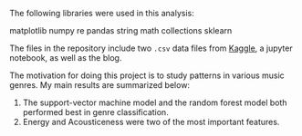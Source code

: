 The following libraries were used in this analysis:

matplotlib
numpy
re
pandas
string
math
collections
sklearn

The files in the repository include two `.csv` data files from [Kaggle](https://www.kaggle.com/purumalgi/music-genre-classification), a jupyter notebook, as well as the blog.

The motivation for doing this project is to study patterns in various music genres. My main results are summarized below:

1. The support-vector machine model and the random forest model both performed best in genre classification. 
2. Energy and Acousticeness were two of the most important features. 